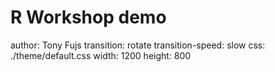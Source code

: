 R Workshop demo
========================================================
author: Tony Fujs
transition: rotate
transition-speed: slow
css: ./theme/default.css
width: 1200
height: 800



